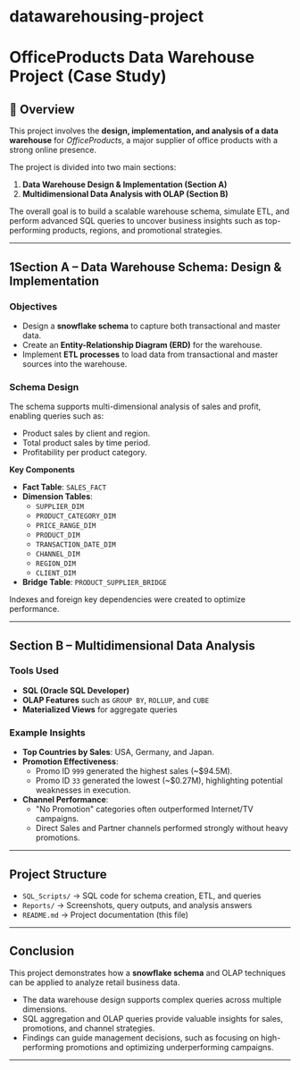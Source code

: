 # datawarehousing-project

# OfficeProducts Data Warehouse Project (Case Study)

## 📝 Overview  
This project involves the **design, implementation, and analysis of a data warehouse** for *OfficeProducts*, a major supplier of office products with a strong online presence.  

The project is divided into two main sections:  
1. **Data Warehouse Design & Implementation (Section A)**  
2. **Multidimensional Data Analysis with OLAP (Section B)**  

The overall goal is to build a scalable warehouse schema, simulate ETL, and perform advanced SQL queries to uncover business insights such as top-performing products, regions, and promotional strategies.  

---

## 1️Section A – Data Warehouse Schema: Design & Implementation  

### Objectives  
- Design a **snowflake schema** to capture both transactional and master data.  
- Create an **Entity-Relationship Diagram (ERD)** for the warehouse.  
- Implement **ETL processes** to load data from transactional and master sources into the warehouse.  

### Schema Design  
The schema supports multi-dimensional analysis of sales and profit, enabling queries such as:  
- Product sales by client and region.  
- Total product sales by time period.  
- Profitability per product category.  

**Key Components**  
- **Fact Table**: `SALES_FACT`  
- **Dimension Tables**:  
  - `SUPPLIER_DIM`  
  - `PRODUCT_CATEGORY_DIM`  
  - `PRICE_RANGE_DIM`  
  - `PRODUCT_DIM`  
  - `TRANSACTION_DATE_DIM`  
  - `CHANNEL_DIM`  
  - `REGION_DIM`  
  - `CLIENT_DIM`  
- **Bridge Table**: `PRODUCT_SUPPLIER_BRIDGE`  

Indexes and foreign key dependencies were created to optimize performance.  

---

## Section B – Multidimensional Data Analysis  

### Tools Used  
- **SQL (Oracle SQL Developer)**  
- **OLAP Features** such as `GROUP BY`, `ROLLUP`, and `CUBE`  
- **Materialized Views** for aggregate queries  

### Example Insights  
- **Top Countries by Sales**: USA, Germany, and Japan.  
- **Promotion Effectiveness**:  
  - Promo ID `999` generated the highest sales (~$94.5M).  
  - Promo ID `33` generated the lowest (~$0.27M), highlighting potential weaknesses in execution.  
- **Channel Performance**:  
  - "No Promotion" categories often outperformed Internet/TV campaigns.  
  - Direct Sales and Partner channels performed strongly without heavy promotions.  

---

## Project Structure  
- `SQL_Scripts/` → SQL code for schema creation, ETL, and queries  
- `Reports/` → Screenshots, query outputs, and analysis answers  
- `README.md` → Project documentation (this file)  

---

## Conclusion  
This project demonstrates how a **snowflake schema** and OLAP techniques can be applied to analyze retail business data.  
- The data warehouse design supports complex queries across multiple dimensions.  
- SQL aggregation and OLAP queries provide valuable insights for sales, promotions, and channel strategies.  
- Findings can guide management decisions, such as focusing on high-performing promotions and optimizing underperforming campaigns.  

---
